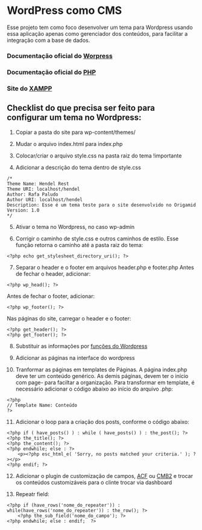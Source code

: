 # WordPress como CMS
Esse projeto tem como foco desenvolver um tema para Wordpress usando essa aplicação apenas como gerenciador dos conteúdos, para facilitar a integração com a base de dados.

### Documentação oficial do [Worpress](https://wordpress.org/themes/)

### Documentação oficial do [PHP](https://www.php.net/)

### Site do [XAMPP](https://www.apachefriends.org/pt_br/index.html)

## Checklist do que precisa ser feito para configurar um tema no Wordpress:

1. Copiar a pasta do site para wp-content/themes/

2. Mudar o arquivo index.html para index.php

3. Colocar/criar o arquivo style.css na pasta raiz do tema !importante

4. Adicionar a descrição do tema dentro de style.css
```
/*
Theme Name: Hendel Rest
Theme URI: localhost/hendel
Author: Rafa Paludo
Author URI: localhost/hendel
Description: Esse é um tema teste para o site desenvolvido no Origamid
Version: 1.0
*/
```

5. Ativar o tema no Wordpress, no caso wp-admin

6. Corrigir o caminho de style.css e outros caminhos de estilo. Esse função retorna o caminho até a pasta raiz do tema:
```
<?php echo get_stylesheet_directory_uri(); ?>
```

7. Separar o header e o footer em arquivos header.php e footer.php
Antes de fechar o header, adicionar: 
```
<?php wp_head(); ?>
```
Antes de fechar o footer, adicionar: 
```
<?php wp_footer(); ?>
```
Nas páginas do site, carregar o header e o footer: 
```
<?php get_header(); ?> 
<?php get_footer(); ?>
```

8. Substituir as informações por [funções do Wordpress](https://codex.wordpress.org/Template_Tags)

9. Adicionar as páginas na interface do wordpress

10. Tranformar as páginas em templates de Páginas. A página index.php deve ter um conteúdo genérico. As demis páginas, devem ter o início com page- para faciltar a organização. Para transformar em template, é necessário adicionar o código abaixo ao início do arquivo .php:
```
<?php 
// Template Name: Conteúdo
?>
```
11. Adicionar o loop para a criação dos posts, conforme o código abaixo:
```
<?php if ( have_posts() ) : while ( have_posts() ) : the_post(); ?>
<?php the_title(); ?>
<?php the_content(); ?>
<?php endwhile; else : ?>
	<p><?php esc_html_e( 'Sorry, no posts matched your criteria.' ); ?></p>
<?php endif; ?>
```
12. Adicionar o plugin de customização de campos, [ACF](https://www.advancedcustomfields.com/) ou [CMB2](https://github.com/CMB2/CMB2) e trocar os conteúdos customizáveis para o clinte trocar via dashboard

13. Repeatr field:
```
<?php if (have_rows('nome_do_repeater')) : while(have_rows('nome_do_repeater')) : the_row(); ?>
	<?php the_sub_field('nome_do_campo'); ?>
<?php endwhile; else : endif;  ?>
```
